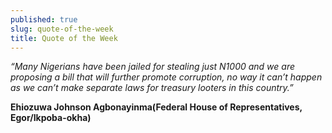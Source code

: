 ```yaml
---
published: true
slug: quote-of-the-week
title: Quote of the Week
---
```

_“Many Nigerians have been jailed for stealing just N1000 and we are proposing a bill that will further promote corruption, no way it can’t happen as we can’t make separate laws for treasury looters in this country.”_

   **Ehiozuwa Johnson Agbonayinma(Federal House of Representatives, Egor/Ikpoba-okha)**
